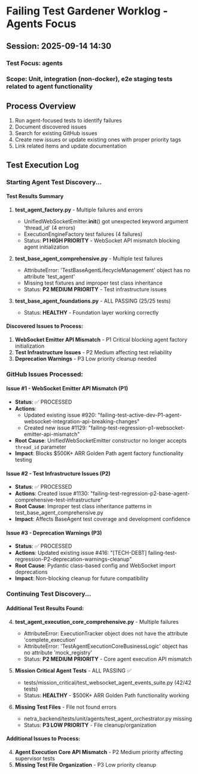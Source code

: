# Failing Test Gardener Worklog - Agents Focus
## Session: 2025-09-14 14:30

### Test Focus: agents
### Scope: Unit, integration (non-docker), e2e staging tests related to agent functionality

## Process Overview
1. Run agent-focused tests to identify failures
2. Document discovered issues
3. Search for existing GitHub issues
4. Create new issues or update existing ones with proper priority tags
5. Link related items and update documentation

## Test Execution Log

### Starting Agent Test Discovery...

#### Test Results Summary
1. **test_agent_factory.py** - Multiple failures and errors
   - UnifiedWebSocketEmitter.__init__() got unexpected keyword argument 'thread_id' (4 errors)
   - ExecutionEngineFactory test failures (4 failures)
   - Status: **P1 HIGH PRIORITY** - WebSocket API mismatch blocking agent initialization

2. **test_base_agent_comprehensive.py** - Multiple test failures
   - AttributeError: 'TestBaseAgentLifecycleManagement' object has no attribute 'test_agent' 
   - Missing test fixtures and improper test class inheritance
   - Status: **P2 MEDIUM PRIORITY** - Test infrastructure issues

3. **test_base_agent_foundations.py** - ALL PASSING (25/25 tests)
   - Status: **HEALTHY** - Foundation layer working correctly

#### Discovered Issues to Process:
1. **WebSocket Emitter API Mismatch** - P1 Critical blocking agent factory initialization
2. **Test Infrastructure Issues** - P2 Medium affecting test reliability
3. **Deprecation Warnings** - P3 Low priority cleanup needed

### GitHub Issues Processed:

#### Issue #1 - WebSocket Emitter API Mismatch (P1)
- **Status**: ✅ PROCESSED
- **Actions**: 
  - Updated existing issue #920: "failing-test-active-dev-P1-agent-websocket-integration-api-breaking-changes"
  - Created new issue #1129: "failing-test-regression-p1-websocket-emitter-api-mismatch"
- **Root Cause**: UnifiedWebSocketEmitter constructor no longer accepts `thread_id` parameter
- **Impact**: Blocks $500K+ ARR Golden Path agent factory functionality testing

#### Issue #2 - Test Infrastructure Issues (P2)
- **Status**: ✅ PROCESSED  
- **Actions**: Created issue #1130: "failing-test-regression-p2-base-agent-comprehensive-test-infrastructure"
- **Root Cause**: Improper test class inheritance patterns in test_base_agent_comprehensive.py
- **Impact**: Affects BaseAgent test coverage and development confidence

#### Issue #3 - Deprecation Warnings (P3)
- **Status**: ✅ PROCESSED
- **Actions**: Updated existing issue #416: "[TECH-DEBT] failing-test-regression-P2-deprecation-warnings-cleanup"  
- **Root Cause**: Pydantic class-based config and WebSocket import deprecations
- **Impact**: Non-blocking cleanup for future compatibility

### Continuing Test Discovery...

#### Additional Test Results Found:

4. **test_agent_execution_core_comprehensive.py** - Multiple failures
   - AttributeError: ExecutionTracker object does not have the attribute 'complete_execution'
   - AttributeError: 'TestAgentExecutionCoreBusinessLogic' object has no attribute 'mock_registry'
   - Status: **P2 MEDIUM PRIORITY** - Core agent execution API mismatch

5. **Mission Critical Agent Tests** - ALL PASSING ✅
   - tests/mission_critical/test_websocket_agent_events_suite.py (42/42 tests)
   - Status: **HEALTHY** - $500K+ ARR Golden Path functionality working

6. **Missing Test Files** - File not found errors
   - netra_backend/tests/unit/agents/test_agent_orchestrator.py missing
   - Status: **P3 LOW PRIORITY** - File cleanup/organization

#### Additional Issues to Process:
4. **Agent Execution Core API Mismatch** - P2 Medium priority affecting supervisor tests
5. **Missing Test File Organization** - P3 Low priority cleanup
